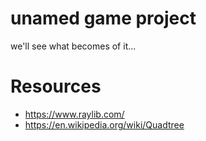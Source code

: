 # unamed game project 

we'll see what becomes of it...



# Resources
- https://www.raylib.com/
- https://en.wikipedia.org/wiki/Quadtree
